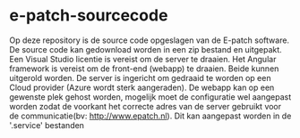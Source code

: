 # e-patch-sourcecode
Op deze repository is de source code opgeslagen van de E-patch software. De source code kan gedownload worden in een zip bestand en uitgepakt. Een Visual Studio licentie is vereist om de server te draaien. Het Angular framework is vereist om de front-end (webapp) te draaien. Beide kunnen uitgerold worden. De server is ingericht om gedraaid te worden op een Cloud provider (Azure wordt sterk aangeraden). De webapp kan op een gewenste plek gehost worden, mogelijk moet de configuratie wel aangepast worden zodat de voorkant het correcte adres van de server gebruikt voor de communicatie(bv: http://www.epatch.nl). Dit kan aangepast worden in de '.service' bestanden
